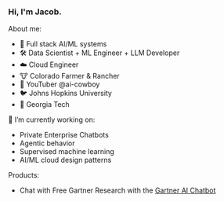 ### Hi, I'm Jacob.

About me:
  - 🤖 Full stack AI/ML systems 
  - 🛠️ Data Scientist + ML Engineer + LLM Developer 
  - ☁️ Cloud Engineer 
  - 🐮 Colorado Farmer & Rancher 
  - 🎥 YouTuber @ai-cowboy 
  - 🐦 Johns Hopkins University 
  - 🐝 Georgia Tech 

🔭 I’m currently working on:
  - Private Enterprise Chatbots
  - Agentic behavior
  - Supervised machine learning
  - AI/ML cloud design patterns



Products:
  - Chat with Free Gartner Research with the [Gartner AI Chatbot](https://gartner-chatbot.vercel.app/)


<!--
**jacobweiss2305/jacobweiss2305** is a ✨ _special_ ✨ repository because its `README.md` (this file) appears on your GitHub profile.

Here are some ideas to get you started:

- 
- 🌱 I’m currently learning ...
- 👯 I’m looking to collaborate on ...
- 🤔 I’m looking for help with ...
- 💬 Ask me about ...
- 📫 How to reach me: ...
- 😄 Pronouns: ...
- ⚡ Fun fact: ...
-->
